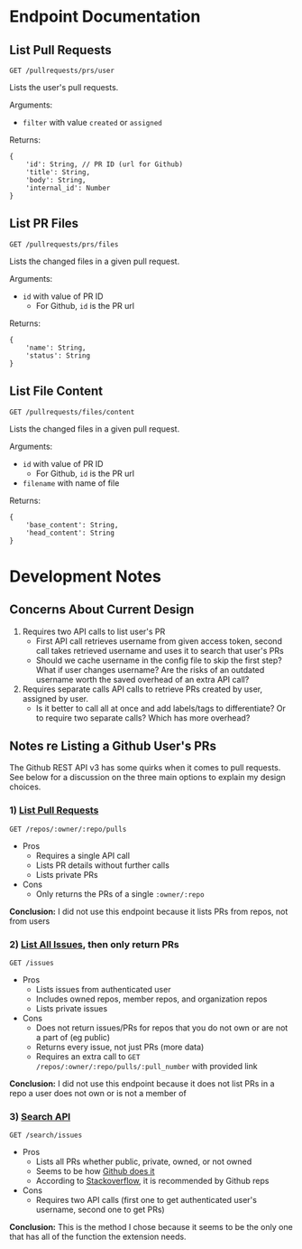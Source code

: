 # Endpoint Documentation

## List Pull Requests

`GET /pullrequests/prs/user`

Lists the user's pull requests.

Arguments: 

* `filter` with value `created` or `assigned`

Returns:

```
{
    'id': String, // PR ID (url for Github)
    'title': String,
    'body': String,
    'internal_id': Number
}
```

## List PR Files

`GET /pullrequests/prs/files`

Lists the changed files in a given pull request.

Arguments:

* `id` with value of PR ID
    * For Github, `id` is the PR url

Returns:

```
{
    'name': String,
    'status': String
}
```

## List File Content

`GET /pullrequests/files/content`

Lists the changed files in a given pull request.

Arguments:

* `id` with value of PR ID
    * For Github, `id` is the PR url
* `filename` with name of file

Returns:

```
{
    'base_content': String,
    'head_content': String
}
```

# Development Notes

## Concerns About Current Design

1) Requires two API calls to list user's PR
    * First API call retrieves username from given access token, second call takes retrieved username and uses it to search that user's PRs
    * Should we cache username in the config file to skip the first step? What if user changes username? Are the risks of an outdated username worth the saved overhead of an extra API call?
2) Requires separate calls API calls to retrieve PRs created by user, assigned by user.
    * Is it better to call all at once and add labels/tags to differentiate? Or to require two separate calls? Which has more overhead?

## Notes re Listing a Github User's PRs

The Github REST API v3 has some quirks when it comes to pull requests. See below for a discussion on the three main options to explain my design choices.

### 1) [List Pull Requests](https://developer.github.com/v3/pulls/)

`GET /repos/:owner/:repo/pulls`

* Pros
    * Requires a single API call
    * Lists PR details without further calls
    * Lists private PRs
* Cons
    * Only returns the PRs of a single `:owner/:repo`

**Conclusion:** I did not use this endpoint because it lists PRs from repos, not from users

### 2) [List All Issues](https://developer.github.com/v3/issues/), then only return PRs

`GET /issues`

* Pros
    * Lists issues from authenticated user
    * Includes owned repos, member repos, and organization repos
    * Lists private issues
* Cons
    * Does not return issues/PRs for repos that you do not own or are not a part of (eg public)
    * Returns every issue, not just PRs (more data)
    * Requires an extra call to `GET /repos/:owner/:repo/pulls/:pull_number` with provided link

**Conclusion:** I did not use this endpoint because it does not list PRs in a repo a user does not own or is not a member of

### 3) [Search API](https://developer.github.com/v3/search/#search-issues-and-pull-requests)

`GET /search/issues`

* Pros
    * Lists all PRs whether public, private, owned, or not owned
    * Seems to be how [Github does it](https://github.com/pulls)
    * According to [Stackoverflow](https://stackoverflow.com/questions/17412809/how-to-get-my-pull-requests-from-github-api), it is recommended by Github reps
* Cons
    * Requires two API calls (first one to get authenticated user's username, second one to get PRs)

**Conclusion:** This is the method I chose because it seems to be the only one that has all of the function the extension needs.